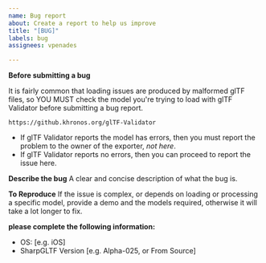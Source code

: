 ```yaml
---
name: Bug report
about: Create a report to help us improve
title: "[BUG]"
labels: bug
assignees: vpenades

---
```


**Before submitting a bug**

It is fairly common that loading issues are produced by malformed glTF files, so YOU MUST check the model you're trying to load with glTF Validator before submitting a bug report.

    https://github.khronos.org/glTF-Validator

- If glTF Validator reports the model has errors, then you must report the problem to the owner of the exporter, _not here_.
- If glTF Validator reports no errors, then you can proceed to report the issue here.

**Describe the bug**
A clear and concise description of what the bug is.

**To Reproduce**
If the issue is complex, or depends on loading or processing a specific model, provide a demo and the models required, otherwise it will take a lot longer to fix.

**please complete the following information:**
 - OS: [e.g. iOS]
 - SharpGLTF Version [e.g. Alpha-025, or From Source]
